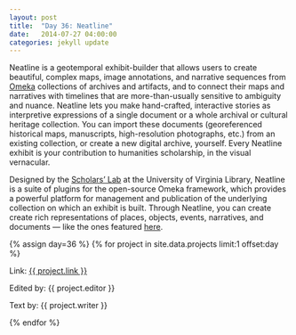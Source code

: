 ```yaml
---
layout: post
title:  "Day 36: Neatline"
date:   2014-07-27 04:00:00
categories: jekyll update
---
```


<!-- Remember to change the date above -->

Neatline is a geotemporal exhibit-builder that allows users to create beautiful, complex maps, image annotations, and narrative sequences from [Omeka](http://omeka.org/) collections of archives and artifacts, and to connect their maps and narratives with timelines that are more-than-usually sensitive to ambiguity and nuance. Neatline lets you make hand-crafted, interactive stories as interpretive expressions of a single document or a whole archival or cultural heritage collection. You can import these documents (georeferenced historical maps, manuscripts, high-resolution photographs, etc.) from an existing collection, or create a new digital archive, yourself. Every Neatline exhibit is your contribution to humanities scholarship, in the visual vernacular.

Designed by the [Scholars’ Lab](http://www.scholarslab.org/) at the University of Virginia Library, Neatline is a suite of plugins for the open-source Omeka framework, which provides a powerful platform for management and publication of the underlying collection on which an exhibit is built. Through Neatline, you can create create rich representations of places, objects, events, narratives, and documents — like the ones featured [here](http://neatline.org/neatline-in-action/).





<!-- Remember to assign the day -->
{% assign day=36 %}
{% for project in site.data.projects limit:1 offset:day %}
<p>Link: <a href="{{ project.link }}">{{ project.link }}</a></p>
<p>Edited by: {{ project.editor }}</p>
<p>Text by: {{ project.writer }}</p>
{% endfor %}
